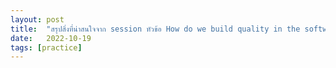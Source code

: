 ```yaml
---
layout: post
title:  "สรุปสิ่งที่น่าสนใจจาก session หัวข้อ How do we build quality in the software development process?"
date:   2022-10-19
tags: [practice]
---
```


